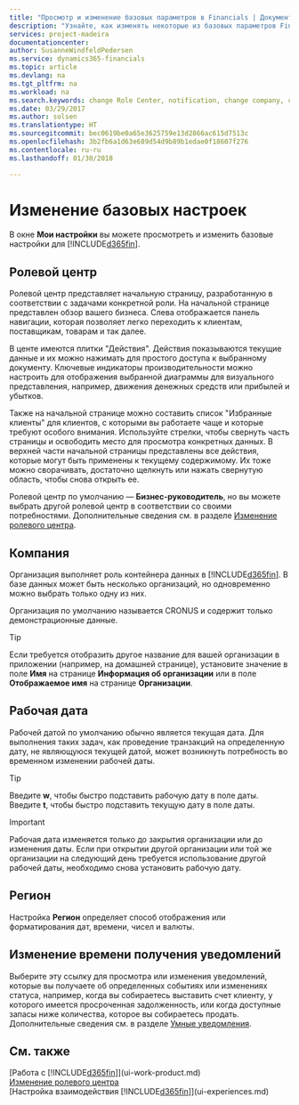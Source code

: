 ```yaml
---
title: "Просмотр и изменение базовых параметров в Financials | Документы Майкрософт"
description: "Узнайте, как изменять некоторые из базовых параметров Financials, например ролевой центр, компанию или рабочую дату."
services: project-madeira
documentationcenter: 
author: SusanneWindfeldPedersen
ms.service: dynamics365-financials
ms.topic: article
ms.devlang: na
ms.tgt_pltfrm: na
ms.workload: na
ms.search.keywords: change Role Center, notification, change company, change work date
ms.date: 03/29/2017
ms.author: solsen
ms.translationtype: HT
ms.sourcegitcommit: bec0619be0a65e3625759e13d2866ac615d7513c
ms.openlocfilehash: 3b2fb6a1d63e689d54d9b89b1edae0f18607f276
ms.contentlocale: ru-ru
ms.lasthandoff: 01/30/2018

---
```

# <a name="changing-basic-settings"></a>Изменение базовых настроек
В окне **Мои настройки** вы можете просмотреть и изменить базовые настройки для [!INCLUDE[d365fin](includes/d365fin_md.md)].  

## <a name="role-center"></a>Ролевой центр
Ролевой центр представляет начальную страницу, разработанную в соответствии с задачами конкретной роли. На начальной странице представлен обзор вашего бизнеса. Слева отображается панель навигации, которая позволяет легко переходить к клиентам, поставщикам, товарам и так далее.

В центе имеются плитки "Действия". Действия показываются текущие данные и их можно нажимать для простого доступа к выбранному документу. Ключевые индикаторы производительности можно настроить для отображения выбранной диаграммы для визуального представления, например, движения денежных средств или прибылей и убытков.

Также на начальной странице можно составить список "Избранные клиенты" для клиентов, с которыми вы работаете чаще и которые требуют особого внимания. Используйте стрелки, чтобы свернуть часть страницы и освободить место для просмотра конкретных данных. В верхней части начальной страницы представлены все действия, которые могут быть применены к текущему содержимому. Их тоже можно сворачивать, достаточно щелкнуть или нажать свернутую область, чтобы снова открыть ее.

Ролевой центр по умолчанию — **Бизнес-руководитель**, но вы можете выбрать другой ролевой центр в соответствии со своими потребностями. Дополнительные сведения см. в разделе [Изменение ролевого центра](change-role.md).

## <a name="company"></a>Компания
Организация выполняет роль контейнера данных в [!INCLUDE[d365fin](includes/d365fin_md.md)]. В базе данных может быть несколько организаций, но одновременно можно выбрать только одну из них.

Организация по умолчанию называется CRONUS и содержит только демонстрационные данные.

> [!TIP]  
>   Если требуется отобразить другое название для вашей организации в приложении (например, на домашней странице), установите значение в поле **Имя** на странице **Информация об организации** или в поле **Отображаемое имя** на странице **Организации**.  

## <a name="work-date"></a>Рабочая дата
Рабочей датой по умолчанию обычно является текущая дата. Для выполнения таких задач, как проведение транзакций на определенную дату, не являющуюся текущей датой, может возникнуть потребность во временном изменении рабочей даты.

> [!TIP]  
>   Введите **w**, чтобы быстро подставить рабочую дату в поле даты. Введите **t**, чтобы быстро подставить текущую дату в поле даты.

> [!IMPORTANT]  
>   Рабочая дата изменяется только до закрытия организации или до изменения даты. Если при открытии другой организации или той же организации на следующий день требуется использование другой рабочей даты, необходимо снова установить рабочую дату.

## <a name="region"></a>Регион
Настройка **Регион** определяет способ отображения или форматирования дат, времени, чисел и валюты.   

## <a name="changing-when-i-receive-notifications"></a>Изменение времени получения уведомлений
Выберите эту ссылку для просмотра или изменения уведомлений, которые вы получаете об определенных событиях или изменениях статуса, например, когда вы собираетесь выставить счет клиенту, у которого имеется просроченная задолженность, или когда доступные запасы ниже количества, которое вы собираетесь продать. Дополнительные сведения см. в разделе [Умные уведомления](ui-smart-notifications.md).

## <a name="see-also"></a>См. также
[Работа с [!INCLUDE[d365fin](includes/d365fin_md.md)]](ui-work-product.md)  
[Изменение ролевого центра](change-role.md)  
[Настройка взаимодействия [!INCLUDE[d365fin](includes/d365fin_md.md)]](ui-experiences.md)  

